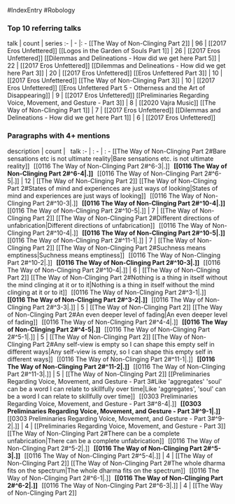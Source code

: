 #IndexEntry #Robology

### Top 10 referring talks
talk | count | series
:- | - |: -
[[The Way of Non-Clinging Part 2]] | 96 | [[2017 Eros Unfettered]]
[[Logos in the Garden of Souls Part 1]] | 26 | [[2017 Eros Unfettered]]
[[Dilemmas and Delineations - How did we get here Part 5]] | 22 | [[2017 Eros Unfettered]]
[[Dilemmas and Delineations - How did we get here Part 3]] | 20 | [[2017 Eros Unfettered]]
[[Eros Unfettered Part 3]] | 10 | [[2017 Eros Unfettered]]
[[The Way of Non-Clinging Part 3]] | 10 | [[2017 Eros Unfettered]]
[[Eros Unfettered Part 5 - Otherness and the Art of Disappearing]] | 9 | [[2017 Eros Unfettered]]
[[Preliminaries Regarding Voice, Movement, and Gesture - Part 3]] | 8 | [[2020 Vajra Music]]
[[The Way of Non-Clinging Part 1]] | 7 | [[2017 Eros Unfettered]]
[[Dilemmas and Delineations - How did we get here Part 1]] | 6 | [[2017 Eros Unfettered]]

### Paragraphs with 4+ mentions
description | count | &nbsp;&nbsp;talk
:- | : - | : -
[[The Way of Non-Clinging Part 2#Bare sensations etc is not ultimate reality\|Bare sensations etc. is not ultimate reality]] &nbsp;&nbsp;[[0116 The Way of Non-Clinging Part 2#^6-3\|.]] &nbsp; **[[0116 The Way of Non-Clinging Part 2#^6-4\|.]]** &nbsp; [[0116 The Way of Non-Clinging Part 2#^6-5\|.]] | 12 | [[The Way of Non-Clinging Part 2]]
[[The Way of Non-Clinging Part 2#States of mind and experiences are just ways of looking\|States of mind and experiences are just ways of looking]] &nbsp;&nbsp;[[0116 The Way of Non-Clinging Part 2#^10-3\|.]] &nbsp; **[[0116 The Way of Non-Clinging Part 2#^10-4\|.]]** &nbsp; [[0116 The Way of Non-Clinging Part 2#^10-5\|.]] | 7 | [[The Way of Non-Clinging Part 2]]
[[The Way of Non-Clinging Part 2#Different directions of unfabrication\|Different directions of unfabrication]] &nbsp;&nbsp;[[0116 The Way of Non-Clinging Part 2#^10-4\|.]] &nbsp; **[[0116 The Way of Non-Clinging Part 2#^10-5\|.]]** &nbsp; [[0116 The Way of Non-Clinging Part 2#^11-1\|.]] | 7 | [[The Way of Non-Clinging Part 2]]
[[The Way of Non-Clinging Part 2#Suchness means emptiness\|Suchness means emptiness]] &nbsp;&nbsp;[[0116 The Way of Non-Clinging Part 2#^10-2\|.]] &nbsp; **[[0116 The Way of Non-Clinging Part 2#^10-3\|.]]** &nbsp; [[0116 The Way of Non-Clinging Part 2#^10-4\|.]] | 6 | [[The Way of Non-Clinging Part 2]]
[[The Way of Non-Clinging Part 2#Nothing is a thing in itself without the mind clinging at it or to it\|Nothing is a thing in itself without the mind clinging at it or to it]] &nbsp;&nbsp;[[0116 The Way of Non-Clinging Part 2#^3-1\|.]] &nbsp; **[[0116 The Way of Non-Clinging Part 2#^3-2\|.]]** &nbsp; [[0116 The Way of Non-Clinging Part 2#^3-3\|.]] | 5 | [[The Way of Non-Clinging Part 2]]
[[The Way of Non-Clinging Part 2#An even deeper level of fading\|An even deeper level of fading]] &nbsp;&nbsp;[[0116 The Way of Non-Clinging Part 2#^4-4\|.]] &nbsp; **[[0116 The Way of Non-Clinging Part 2#^4-5\|.]]** &nbsp; [[0116 The Way of Non-Clinging Part 2#^5-1\|.]] | 5 | [[The Way of Non-Clinging Part 2]]
[[The Way of Non-Clinging Part 2#Any self-view is empty so I can shape this empty self in different ways\|Any self-view is empty, so I can shape this empty self in different ways]] &nbsp;&nbsp;[[0116 The Way of Non-Clinging Part 2#^11-1\|.]] &nbsp; **[[0116 The Way of Non-Clinging Part 2#^11-2\|.]]** &nbsp; [[0116 The Way of Non-Clinging Part 2#^11-3\|.]] | 5 | [[The Way of Non-Clinging Part 2]]
[[Preliminaries Regarding Voice, Movement, and Gesture - Part 3#Like 'aggregates' 'soul' can be a word I can relate to skillfully over time\|Like 'aggregates', 'soul' can be a word I can relate to skillfully over time]] &nbsp;&nbsp;[[0303 Preliminaries Regarding Voice, Movement, and Gesture - Part 3#^8-4\|.]] &nbsp; **[[0303 Preliminaries Regarding Voice, Movement, and Gesture - Part 3#^9-1\|.]]** &nbsp; [[0303 Preliminaries Regarding Voice, Movement, and Gesture - Part 3#^9-2\|.]] | 4 | [[Preliminaries Regarding Voice, Movement, and Gesture - Part 3]]
[[The Way of Non-Clinging Part 2#There can be a complete unfabrication\|There can be a complete unfabrication]] &nbsp;&nbsp;[[0116 The Way of Non-Clinging Part 2#^5-2\|.]] &nbsp; **[[0116 The Way of Non-Clinging Part 2#^5-3\|.]]** &nbsp; [[0116 The Way of Non-Clinging Part 2#^5-4\|.]] | 4 | [[The Way of Non-Clinging Part 2]]
[[The Way of Non-Clinging Part 2#The whole dharma fits on the spectrum\|The whole dharma fits on the spectrum]] &nbsp;&nbsp;[[0116 The Way of Non-Clinging Part 2#^6-1\|.]] &nbsp; **[[0116 The Way of Non-Clinging Part 2#^6-2\|.]]** &nbsp; [[0116 The Way of Non-Clinging Part 2#^6-3\|.]] | 4 | [[The Way of Non-Clinging Part 2]]

